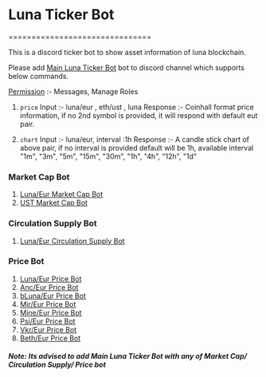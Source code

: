 # Luna Ticker Bot
===============================

This is a discord ticker bot to show asset information of luna blockchain.

Please add [Main Luna Ticker Bot](https://discord.com/api/oauth2/authorize?client_id=900726103948267580&permissions=534992255040&scope=bot%20applications.commands) bot to discord channel which supports below commands.


[Permission](https://discordapi.com/permissions.html#534992255040) :- Messages, Manage Roles
1. ``price``
    Input :- luna/eur , eth/ust , luna 
    Response :- Coinhall format price information, if no 2nd symbol is provided, it will respond with default eut pair.

2. ``chart``
    Input :- luna/eur, interval :1h
    Response :- A candle stick chart of above pair, if no interval is provided default will be 1h,
    available interval "1m", "3m", "5m", "15m", "30m", "1h", "4h", "12h", "1d"

### Market Cap Bot
1. [Luna/Eur Market Cap Bot](https://discord.com/api/oauth2/authorize?client_id=909331887342891009&scope=bot)
2. [UST Market Cap Bot](https://discord.com/api/oauth2/authorize?client_id=911590715170123796&scope=bot)

### Circulation Supply Bot
1. [Luna/Eur Circulation Supply Bot](https://discord.com/api/oauth2/authorize?client_id=911135992260472842&scope=bot)

### Price Bot
1. [Luna/Eur Price Bot](https://discord.com/api/oauth2/authorize?client_id=911136151404937286&scope=bot)
2. [Anc/Eur Price Bot](https://discord.com/api/oauth2/authorize?client_id=911136194346250251&scope=bot)
3. [bLuna/Eur Price Bot](https://discord.com/api/oauth2/authorize?client_id=911136218484457555&scope=bot)
4. [Mir/Eur Price Bot](https://discord.com/api/oauth2/authorize?client_id=911136243537051688&scope=bot)
5. [Mine/Eur Price Bot](https://discord.com/api/oauth2/authorize?client_id=911590527231737896&scope=bot)
6. [Psi/Eur Price Bot](https://discord.com/api/oauth2/authorize?client_id=911590580994326578&scope=bot)
7. [Vkr/Eur Price Bot](https://discord.com/api/oauth2/authorize?client_id=911590628436099104&scope=bot)
8. [Beth/Eur Price Bot](https://discord.com/api/oauth2/authorize?client_id=911590672543399996&scope=bot)


##### Note: Its advised to add Main Luna Ticker Bot with any of Market Cap/ Circulation Supply/ Price bot
